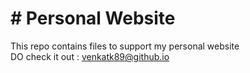 # # Personal Website

This repo contains files to support my personal website
<br>
DO check it out : venkatk89@github.io
